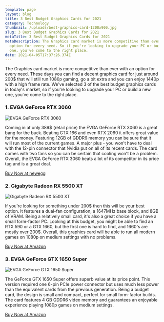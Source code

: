```yaml
---
template: page
layout: blog
title: 3 Best Budget Graphics Cards for 2021
category: Technology
thumbnail: /uploads/best-graphics-card-1200x900.jpg
slug: 3 Best Budget Graphics Cards for 2021
metaTitle: 3 Best Budget Graphics Cards for 2021
metaDescription: The Graphics card market is more competitive than ever with an
  option for every need. So if you're looking to upgrade your PC or build a new
  one, you've come to the right place.
date: 2021-04-05T17:37:26.374Z
---
```

The Graphics card market is more competitive than ever with an option for every need. These days you can find a decent graphics card for just around 200$ that will still run 1080p gaming, go a bit extra and you can enjoy 1440p with a high frame rate. We've selected 3 of the best budget graphics cards in today's market, so if you're looking to upgrade your PC or build a new one, you've come to the right place.

### 1. EVGA GeForce RTX 3060

![EVGA GeForce RTX 3060](/uploads/14-487-538-v07.jpg "EVGA GeForce RTX 3060")

Coming in at only 389$ (retail price) the EVGA GeForce RTX 3060 is a great bang for the buck. Beating  GTX 166 and even RTX 2060 it offers great value for the money. Featuring 12GB of GDDR6 memory you can be sure that it will run most of the current games. A major plus - you won't have to deal with the 12-pin connector that Nvidia put on all of its recent cards. The card comes with two fans so you can be certain that cooling won't be a problem. Overall, the EVGA GeForce RTX 3060 beats a lot of its competitor in its price tag and is a great deal.

<a target="_blank" href="https://www.newegg.com/evga-geforce-rtx-3060-12g-p5-3655-kr/p/N82E16814487538?Description=EVGA%20GeForce%20RTX%203060&cm*re=EVGA_GeForce%20RTX%203060-*-14-487-538-_-Product" class="buyButton">Buy Now at newegg</a>

### 2. Gigabyte Radeon RX 5500 XT

![Gigabyte Radeon RX 5500 XT](/uploads/81it8elbg5l._ac_sl1500_.jpg "Gigabyte Radeon RX 5500 XT")

If you're looking for something under 200$ then this will be your best option. It features a dual-fan configuration, a 1647MHz base block, and 8GB of VRAM. Being a relatively small card, it's also a great choice if you have a small form-factor PC. Looking at this budget, you might be able to find an RTX 590 or a GTX 1660, but the first one is hard to find, and 1660's are mostly over 200$. Overall, this graphics card will be able to run all modern games on 1080p on medium settings with no problems.

 <a target="_blank" href="https://www.amazon.com/gp/product/B01N3TCNNW/ref=as_li_tl?ie=UTF8&camp=1789&creative=9325&creativeASIN=B01N3TCNNW&linkCode=as2&tag=daydian-20&linkId=168612bc56f978f618b7476327f2e857" class="buyButton">Buy Now at Amazon</a>

### 3. EVGA GeForce GTX 1650 Super

![EVGA GeForce GTX 1650 Super](/uploads/71fz1al3jdl._ac_sl1500_.jpg "EVGA GeForce GTX 1650 Super")

The GeForce GTX 1650 Super offers superb value at its price point. This version required one 6-pin PCIe power connector but uses much less power than the equivalent cards from the previous generation. Being a budget card, the design is small and compact, perfect for small form-factor builds. The card features 4 GB GDDR6 video memory and guarantees an enjoyable experience playing 1080p games on medium settings.

 <a target="_blank" href="https://www.amazon.com/gp/product/B081R425YH/ref=as_li_tl?ie=UTF8&camp=1789&creative=9325&creativeASIN=B081R425YH&linkCode=as2&tag=daydian-20&linkId=f489ef0a69e1c3930eee265dafed5780" class="buyButton">Buy Now at Amazon</a>